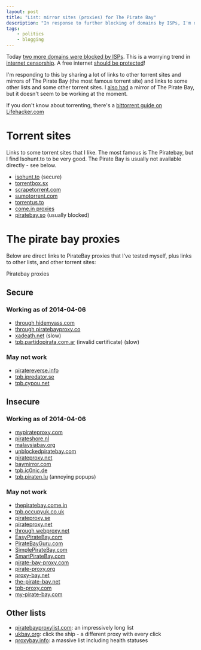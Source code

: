 ```yaml
---
layout: post
title: "List: mirror sites (proxies) for The Pirate Bay"
description: "In response to further blocking of domains by ISPs, I'm deliberately sharing and promoting torrent sites to push back against web censorship - Pirate Bay mirrors/proxies and other torrent sites."
tags:
    - politics
    - blogging
---
```


Today [two more domains were blocked by ISPs](http://www.bbc.co.uk/news/technology-23408107). This is a worrying trend in [internet censorship](https://en.wikipedia.org/wiki/Internet_censorship). A free internet [should be protected](http://www.dontcensorthenet.com/)!

I'm responding to this by sharing a lot of links to other torrent sites and mirrors of The Pirate Bay (the most famous torrent site) and links to some other lists and some other torrent sites. I [also had](/2012/07/16/my-piratebay-mirror/) a mirror of The Pirate Bay, but it doesn't seem to be working at the moment.

If you don't know about torrenting, there's a [bittorrent guide on Lifehacker.com](http://lifehacker.com/285489/a-beginners-guide-to-bittorrent)

Torrent sites
===

Links to some torrent sites that I like. The most famous is The Piratebay, but I find Isohunt.to to be very good. The Pirate Bay is usually not available directly - see below.

- [isohunt.to](https://isohunt.to/) (secure)
- [torrentbox.sx](http://torrentbox.sx)
- [scrapetorrent.com](http://www.scrapetorrent.com/)
- [sumotorrent.com](http://www.sumotorrent.com/)
- [torrentus.to](http://torrentus.to/)
- [come.in proxies](http://come.in)
- [piratebay.so](http://piratebay.so) (usually blocked)

The pirate bay proxies
===

Below are direct links to PirateBay proxies that I've tested myself, plus links to other lists, and other torrent sites:

Piratebay proxies

Secure
---

### Working as of 2014-04-06

- [through hidemyass.com](https://7.hidemyass.com/ip-1/encoded/czovL3RoZXBpcmF0ZWJheS5zZS8%3D)
- [through piratebayproxy.co](https://piratebayproxy.co/proxy/secure.php?u=dcijHMyusfdaajITAPnzWv5%2BVuU%3D)
- [xadeath.net](https://xadeath.net:444/) (slow)
- [tpb.partidopirata.com.ar](https://tpb.partidopirata.com.ar/) (invalid certificate) (slow)

### May not work

- [piratereverse.info](https://piratereverse.info/)
- [tpb.ipredator.se](https://tpb.ipredator.se/)
- [tpb.cypou.net](https://tpb.cypou.net/)

Insecure
---

### Working as of 2014-04-06

- [mypirateproxy.com](http://mypirateproxy.com)
- [pirateshore.nl](http://www.pirateshore.nl)
- [malaysiabay.org](http://malaysiabay.org)
- [unblockedpiratebay.com](http://unblockedpiratebay.com/)
- [pirateproxy.net](http://pirateproxy.net/)
- [baymirror.com](http://baymirror.com/)
- [tpb.ic0nic.de](http://tpb.ic0nic.de/)
- [tpb.piraten.lu](http://tpb.piraten.lu/) (annoying popups)

### May not work

- [thepiratebay.come.in](http://thepiratebay.come.in/)
- [tpb.occupyuk.co.uk](http://tpb.occupyuk.co.uk/)
- [pirateproxy.se](http://pirateproxy.se)
- [pirateproxy.net](http://pirateproxy.net/)
- [through webproxy.net](http://webproxy.net/view?q=http%3A%2F%2Fthepiratebay.sx)
- [EasyPirateBay.com](http://EasyPirateBay.com)
- [PirateBayGuru.com](http://PirateBayGuru.com)
- [SimplePirateBay.com](http://SimplePirateBay.com)
- [SmartPirateBay.com](http://SmartPirateBay.com)
- [pirate-bay-proxy.com](http://pirate-bay-proxy.com)
- [pirate-proxy.org](http://pirate-proxy.org)
- [proxy-bay.net](http://proxy-bay.net)
- [the-pirate-bay.net](http://the-pirate-bay.net)
- [tpb-proxy.com](http://tpb-proxy.com)
- [my-pirate-bay.com](http://my-pirate-bay.com)

Other lists
---

- [piratebayproxylist.com](http://www.piratebayproxylist.com/): an impressively long list
- [ukbay.org](http://ukbay.org/): click the ship - a different proxy with every click
- [proxybay.info](http://proxybay.info/): a massive list including health statuses